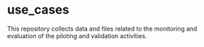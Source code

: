# use_cases
This repository collects data and files related to the monitoring and evaluation of the piloting and validation activities.
